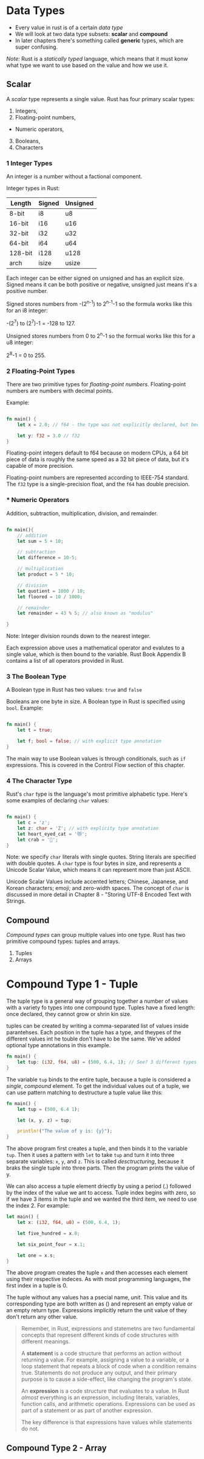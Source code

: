 # Data Types
- Every value in rust is of a certain *data type*
- We will look at two data type subsets: **scalar** and **compound**
- In later chapters there's something called **generic** types, which are super confusing.

*Note:*
Rust is a *statically typed* language, which means that it must konw what type we want to use based on the value and how we use it.

## Scalar
A *scalar* type represents a single value. Rust has four primary scalar types:
1. Integers,
2. Floating-point numbers,
* Numeric operators,
3. Booleans,
4. Characters

### 1 Integer Types
An integer is a number without a factional component.

Integer types in Rust:

| Length  | Signed | Unsigned |
|   ---   |   ---  |    ---   |
| 8-bit   |   i8   |    u8    |
| 16-bit  |   i16  |   u16    |
| 32-bit  |   i32  |   u32    |
| 64-bit  |   i64  |   u64    |
| 128-bit |  i128  |   u128   |
| arch    | isize  |  usize   |

Each integer can be either signed on unsigned and has an explicit size. Signed means it can be both positive or negative, unsigned just means it's a positive number.

Signed stores numbers from -(2<sup>n-1</sup>) to 2<sup>n-1</sup>-1 so the formula works like this for an i8 integer:

 -(2<sup>7</sup>) to (2<sup>7</sup>)-1 = -128 to 127.

Unsigned stores numbers from 0 to 2<sup>n</sup>-1 so the formual works like this for a u8 integer:

2<sup>8</sup>-1 = 0 to 255.

### 2 Floating-Point Types

There are two primitive types for *floating-point numbers*. Floating-point numbers are numbers with decimal points.

Example:

```rust

fn main() {
    let x = 2.0; // f64 - the type was not explicitly declared, but because f64 is the default type, Rust sets x as an f64.

    let y: f32 = 3.0 // f32
}
```

Floating-point integers default to f64 because on modern CPUs, a 64 bit piece of data is roughly the same speed as a 32 bit piece of data, but it's capable of more precision.

Floating-point numbers are represented according to IEEE-754 standard. The `f32` type is a single-precision float, and the `f64` has double precision.

### * Numeric Operators

Addition, subtraction, multiplication, division, and remainder.

``` rust

fn main(){
    // addition
    let sum = 5 + 10;

    // subtraction
    let difference = 10-5;

    // multiplication
    let product = 5 * 10;

    // division
    let quotient = 1000 / 10;
    let floored = 10 / 1000;

    // remainder
    let remainder = 43 % 5; // also known as "modulus"

}
```

Note: Integer division rounds down to the nearest integer.

Each expression above uses a mathematical operator and evalutes to a single value, which is then bound to the variable. Rust Book Appendix B contains a list of all operators provided in Rust.

### 3 The Boolean Type

A Boolean type in Rust has two values: `true` and `false`

Booleans are one byte in size. A Boolean type in Rust is specified using `bool`. Example:

```rust

fn main() {
    let t = true;

    let f; bool = false; // with explicit type annotation
}
```

The main way to use Boolean values is through conditionals, such as `if` expressions. This is covered in the Control Flow section of this chapter.

### 4 The Character Type

Rust's `char` type is the language's most primitive alphabetic type. Here's some examples of declaring `char` values:

```rust

fn main() {
    let c = 'z';
    let z: char = 'Z'; // with explicity type annotation
    let heart_eyed_cat = '😻';
    let crab = '🦀';
}
```
Note: we specify `char` literals with single quotes. String literals are specified with double quotes. A `char` type is four bytes in size, and represents a Unicode Scalar Value, which means it can represent more than just ASCII.

Unicode Scalar Values include accented letters; Chinese, Japanese, and Korean characters; emoji; and zero-width spaces. The concept of `char` is discussed in more detail in Chapter 8 - "Storing UTF-8 Encoded Text with Strings.

## Compound

*Compound types* can group multiple values into one type. Rust has two primitive compound types: tuples and arrays.

1. Tuples
2. Arrays

# Compound Type 1 - Tuple

The tuple type is a general way of grouping together a number of values with a variety fo types into one compound type. Tuples have a fixed length: once declared, they cannot grow or shrin kin size.  

tuples can be created by writing a comma-separated list of values inside parantehses. Each position in the tuple has a type, and theypes of the different values int he touble don't have to be the same. We've added optional type annotations in this example.

```rust
fn main() {
    let tup: (i32, f64, u8) = (500, 6.4, 1); // See? 3 different types
}
```

The variable `tup` binds to the entire tuple, because a tuple is considered a *single*, *compound* element. To get the individual values out of a tuple, we can use pattern matching to destructure a tuple value like this:

```rust
fn main() {
    let tup = (500, 6.4 1);

    let (x, y, z) = tup;

    println!("The value of y is: {y}");
}
```
The above program first creates a tuple, and then binds it to the variable `tup`. Then it uses a pattern with `let` to take `tup` and turn it into three separate variables: `x`, `y`, and `z`. This is called *desctructuring*, because it braks the single tuple into three parts. Then the program prints the value of y.  

We can also access a tuple element driectly by using a period (.) followed by the index of the value we ant to access. Tuple index begins with zero, so if we have 3 items in the tuple and we wanted the third item, we need to use the index 2. For example:

```rust
let main() {
    let x: (i32, f64, u8) = (500, 6.4, 1);

    let five_hundred = x.0;

    let six_point_four = x.1;

    let one = x.s;
}
```

The above program creates the tuple `x` and then accesses each element using their respective indeces. As with most programming languages, the first index in a tuple is 0.  

The tuple without any values has a psecial name, *unit*. This value and its corresponding type are both written as () and represent an empty value or an empty return type. Expressions implicitly return the unit value of they don't return any other value.

> Remember, in Rust, expressions and statemetns are two fundamental concepts that represent different kinds of code structures with different meanings.
>
> A **statement** is a code structure that performs an action without returning a value. For example, assigning a value to a variable, or a loop statement that repeats a block of code when a condition remains true. Statements do not produce any output, and their primary purpose is to cause a side-effect, like changing the program's state.
>
> An **expression** is a code structure that evaluates to a value. In Rust *almost* everything is an expression, including literals, variables, function calls, and arithmetic operations. Expressions can be used as part of a statement or as part of another expression.
>
> The key difference is that expressions have values while statements do not.

## Compound Type 2 - Array
